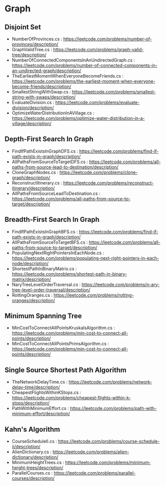 # Graph

## Disjoint Set

- NumberOfProvinces.cs : https://leetcode.com/problems/number-of-provinces/description/
- GraphValidTree.cs : https://leetcode.com/problems/graph-valid-tree/description/
- NumberOfConnectedComponentsInAnUndirectedGraph.cs : https://leetcode.com/problems/number-of-connected-components-in-an-undirected-graph/description/
- TheEarliestMomentWhenEveryoneBecomeFriends.cs : https://leetcode.com/problems/the-earliest-moment-when-everyone-become-friends/description/
- SmallestStringWithSwap.cs : https://leetcode.com/problems/smallest-string-with-swaps/description/
- EvaluateDivision.cs : https://leetcode.com/problems/evaluate-division/description/
- OptimizeWaterDistributionInAVillage.cs : https://leetcode.com/problems/optimize-water-distribution-in-a-village/description/


## Depth-First Search In Graph

- FindIfPathExistsInGraphDFS.cs : https://leetcode.com/problems/find-if-path-exists-in-graph/description/
- AllPathsFromSourceToTargetDFS.cs : https://leetcode.com/problems/all-paths-from-source-lead-to-destination/description/
- CloneGraphNodes.cs : https://leetcode.com/problems/clone-graph/description/
- ReconstructItinerary.cs : https://leetcode.com/problems/reconstruct-itinerary/description/
- AllPathsFromSourceLeadToDestination.cs : https://leetcode.com/problems/all-paths-from-source-to-target/description/


## Breadth-First Search In Graph

- FindIfPathExistsInGraphBFS.cs : https://leetcode.com/problems/find-if-path-exists-in-graph/description/
- AllPathsFromSourceToTargetBFS.cs : https://leetcode.com/problems/all-paths-from-source-to-target/description/
- PopulatingNextRightPointersInEachNode.cs : https://leetcode.com/problems/populating-next-right-pointers-in-each-node/description/
- ShortestPathInBinaryMatrix.cs : https://leetcode.com/problems/shortest-path-in-binary-matrix/description/
- NaryTreeLevelOrderTraversal.cs : https://leetcode.com/problems/n-ary-tree-level-order-traversal/description/
- RottingOranges.cs : https://leetcode.com/problems/rotting-oranges/description/


## Minimum Spanning Tree

- MinCostToConnectAllPointsKruskalsAlgorithm.cs : https://leetcode.com/problems/min-cost-to-connect-all-points/description/
- MinCostToConnectAllPointsPrimsAlgorithm.cs : https://leetcode.com/problems/min-cost-to-connect-all-points/description/


## Single Source Shortest Path Algorithm

- TheNetworkDelayTime.cs : https://leetcode.com/problems/network-delay-time/description/
- CheapestFlightsWithinKStops.cs : https://leetcode.com/problems/cheapest-flights-within-k-stops/description/
- PathWithMinimumEffort.cs : https://leetcode.com/problems/path-with-minimum-effort/description/


## Kahn's Algorithm

- CourseScheduleII.cs : https://leetcode.com/problems/course-schedule-ii/description/
- AlienDictionary.cs : https://leetcode.com/problems/alien-dictionary/description/
- MinimumHeightTrees.cs : https://leetcode.com/problems/minimum-height-trees/description/
- ParallelCourses.cs : https://leetcode.com/problems/parallel-courses/description/
